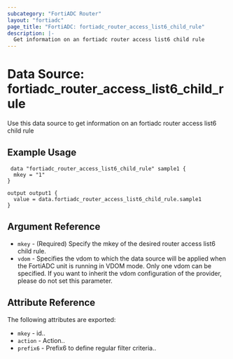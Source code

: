 ```yaml
---
subcategory: "FortiADC Router"
layout: "fortiadc"
page_title: "FortiADC: fortiadc_router_access_list6_child_rule"
description: |-
  Get information on an fortiadc router access list6 child rule
---
```


# Data Source: fortiadc_router_access_list6_child_rule
Use this data source to get information on an fortiadc router access list6 child rule

## Example Usage

```hcl
 data "fortiadc_router_access_list6_child_rule" sample1 {
  mkey = "1"
}

output output1 {
  value = data.fortiadc_router_access_list6_child_rule.sample1
}
```

## Argument Reference
* `mkey` - (Required) Specify the mkey of the desired  router access list6 child rule.
* `vdom` - Specifies the vdom to which the data source will be applied when the FortiADC unit is running in VDOM mode. Only one vdom can be specified. If you want to inherit the vdom configuration of the provider, please do not set this parameter.


## Attribute Reference

The following attributes are exported:

* `mkey` - id..
* `action` - Action.. 
* `prefix6` - Prefix6 to define regular filter criteria.. 

